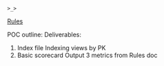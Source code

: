 `>_>`

[Rules](docs/rules.html)

POC outline:
  Deliverables: 
  1. Index file
    Indexing views by PK
  2. Basic scorecard
    Output 3 metrics from Rules doc

  
  